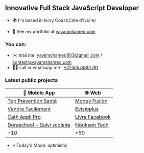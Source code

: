 
Innovative Full Stack JavaScript Developer
-----------------------

* 🌍 I'm based in Ivory Coast(Côte d'Ivoire)

* 📄 See my portfolio at [yayamohamed.com](https://yayamohamed.com)

### You can:
* ✉️  mail me: [yayamohamed883@gmail.com](mailto:yayamohamed883@gmail.com) / [contact@yayamohamed.com](mailto:contact@yayamohamed.com)
* 🤳🏽 call or whatsapp me :  [+2250574801791](tel:+2250574801791) 

### Latest public projects

| 📱 Mobile App |🌐 Web |
|--|--|
| [Top Prevention Santé](https://play.google.com/store/apps/details?id=com.toppreventionsante&hl=fr&gl=US) | [Money Fusion](https://moneyfusion.net) |
| [Vendre Facilement](https://play.google.com/store/apps/details?id=com.scdigital.vendrefacilement2&hl=fr&gl=US) | [Evisioplus](https://evisioplus.com) |
| [Cath Appli Pro](https://play.google.com/store/apps/details?id=com.scdigital.cathapplipro&hl=fr&gl=US) |  [Livre Facebook](https://livre.sc-digital.org) |
| [Doraschool - Suivi scolaire](https://play.google.com/store/apps/details?id=com.doraschool&hl=fr&gl=US) | [Noukson Tech](https://nouksontects.com/) |
| +10|+50 |

* ⚡  Today's Mood: optimistic
